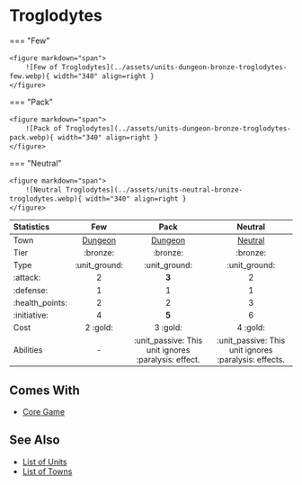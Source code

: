 # Troglodytes

=== "Few"

    <figure markdown="span">
        ![Few of Troglodytes](../assets/units-dungeon-bronze-troglodytes-few.webp){ width="340" align=right }
    </figure>

=== "Pack"

    <figure markdown="span">
        ![Pack of Troglodytes](../assets/units-dungeon-bronze-troglodytes-pack.webp){ width="340" align=right }
    </figure>

=== "Neutral"

    <figure markdown="span">
        ![Neutral Troglodytes](../assets/units-neutral-bronze-troglodytes.webp){ width="340" align=right }
    </figure>


| Statistics | Few | Pack | Neutral |
| :--- | :---: | :---: | :---: |
| Town | [Dungeon](../towns/dungeon.md) | [Dungeon](../towns/dungeon.md) | [Neutral](../towns/neutral.md) |
| Tier | :bronze: | :bronze: | :bronze: |
| Type | :unit_ground: | :unit_ground: | :unit_ground: |
| :attack: | 2 | **3** | 2 |
| :defense: | 1 | 1 | 1 |
| :health_points: | 2 | 2 | 3 |
| :initiative: | 4 | **5** | 6 |
| Cost | 2 :gold: | 3 :gold: | 4 :gold: |
| Abilities | - | :unit_passive: This unit ignores :paralysis: effect. | :unit_passive: This unit ignores :paralysis: effects. |


## Comes With

- [Core Game](../content.md)


## See Also

- [List of Units](index.md)
- [List of Towns](../towns/index.md)